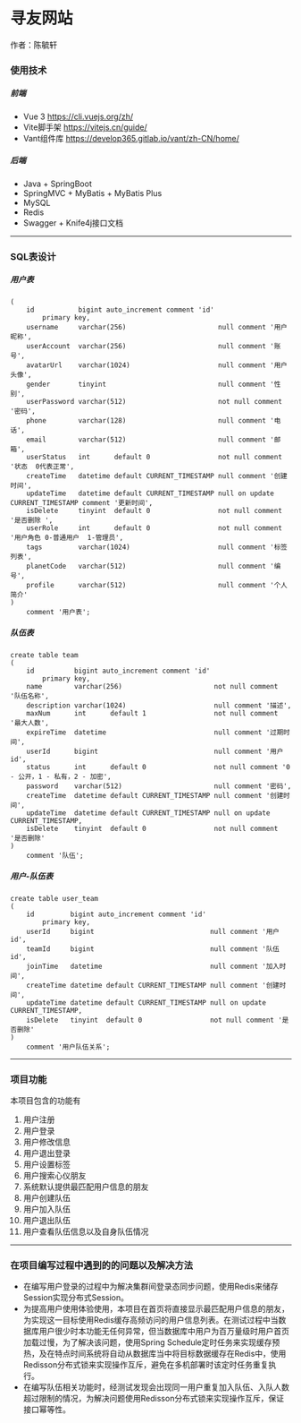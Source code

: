 # 寻友网站                                                                  
作者：陈毓轩

### 使用技术
##### 前端
- Vue 3 https://cli.vuejs.org/zh/
- Vite脚手架 https://vitejs.cn/guide/
- Vant组件库 https://develop365.gitlab.io/vant/zh-CN/home/
##### 后端
- Java + SpringBoot
- SpringMVC + MyBatis + MyBatis Plus
- MySQL
- Redis
- Swagger + Knife4j接口文档
****

### SQL表设计
##### 用户表
```create table user
(
    id           bigint auto_increment comment 'id'
        primary key,
    username     varchar(256)                       null comment '用户昵称',
    userAccount  varchar(256)                       null comment '账号',
    avatarUrl    varchar(1024)                      null comment '用户头像',
    gender       tinyint                            null comment '性别',
    userPassword varchar(512)                       not null comment '密码',
    phone        varchar(128)                       null comment '电话',
    email        varchar(512)                       null comment '邮箱',
    userStatus   int      default 0                 not null comment '状态  0代表正常',
    createTime   datetime default CURRENT_TIMESTAMP null comment '创建时间',
    updateTime   datetime default CURRENT_TIMESTAMP null on update CURRENT_TIMESTAMP comment '更新时间',
    isDelete     tinyint  default 0                 not null comment '是否删除 ',
    userRole     int      default 0                 not null comment '用户角色 0-普通用户  1-管理员',
    tags         varchar(1024)                      null comment '标签列表',
    planetCode   varchar(512)                       null comment '编号',
    profile      varchar(512)                       null comment '个人简介'
)
    comment '用户表';
```
##### 队伍表
```
create table team
(
    id          bigint auto_increment comment 'id'
        primary key,
    name        varchar(256)                       not null comment '队伍名称',
    description varchar(1024)                      null comment '描述',
    maxNum      int      default 1                 not null comment '最大人数',
    expireTime  datetime                           null comment '过期时间',
    userId      bigint                             null comment '用户id',
    status      int      default 0                 not null comment '0 - 公开，1 - 私有，2 - 加密',
    password    varchar(512)                       null comment '密码',
    createTime  datetime default CURRENT_TIMESTAMP null comment '创建时间',
    updateTime  datetime default CURRENT_TIMESTAMP null on update CURRENT_TIMESTAMP,
    isDelete    tinyint  default 0                 not null comment '是否删除'
)
    comment '队伍';
```
##### 用户-队伍表
```
create table user_team
(
    id         bigint auto_increment comment 'id'
        primary key,
    userId     bigint                             null comment '用户id',
    teamId     bigint                             null comment '队伍id',
    joinTime   datetime                           null comment '加入时间',
    createTime datetime default CURRENT_TIMESTAMP null comment '创建时间',
    updateTime datetime default CURRENT_TIMESTAMP null on update CURRENT_TIMESTAMP,
    isDelete   tinyint  default 0                 not null comment '是否删除'
)
    comment '用户队伍关系';
```
----

### 项目功能
本项目包含的功能有
1. 用户注册
2. 用户登录
3. 用户修改信息
4. 用户退出登录
5. 用户设置标签
6. 用户搜索心仪朋友
7. 系统默认提供最匹配用户信息的朋友
8. 用户创建队伍
9. 用户加入队伍
10. 用户退出队伍
11. 用户查看队伍信息以及自身队伍情况
-----
### 在项目编写过程中遇到的的问题以及解决方法

- 在编写用户登录的过程中为解决集群间登录态同步问题，使用Redis来储存Session实现分布式Session。
- 为提高用户使用体验使用，本项目在首页将直接显示最匹配用户信息的朋友，为实现这一目标使用Redis缓存高频访问的用户信息列表。在测试过程中当数据库用户很少时本功能无任何异常，但当数据库中用户为百万量级时用户首页加载过慢，为了解决该问题，使用Spring Schedule定时任务来实现缓存预热，及在特点时间系统将自动从数据库当中将目标数据缓存在Redis中，使用Redisson分布式锁来实现操作互斥，避免在多机部署时该定时任务重复执行。
- 在编写队伍相关功能时，经测试发现会出现同一用户重复加入队伍、入队人数超过限制的情况，为解决问题使用Redisson分布式锁来实现操作互斥，保证接口幂等性。




